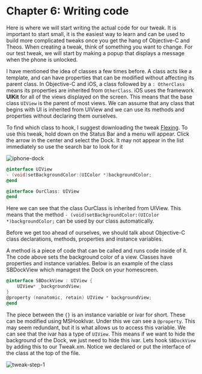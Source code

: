 # Chapter 6: Writing code

Here is where we will start writing the actual code for our tweak. It is important to start small, it is the easiest way to learn and can be used to build more complicated tweaks once you get the hang of Objective-C and Theos. When creating a tweak, think of something you want to change. For our test tweak, we will start by making a popup that displays a message when the phone is unlocked. 

I have mentioned the idea of classes a few times before. A class acts like a template, and can have properties that can be modified without affecting its parent class. In Objective-C and iOS, a class followed by a ```: OtherClass``` means its properties are inherited from ```OtherClass```. iOS uses the framework **UIKit** for all of the views displayed on the screen. This means that the base class ```UIView``` is the parent of most views. We can assume that any class that begins with UI is inherited from UIView and we can use its methods and properties without declaring them ourselves. 

To find which class to hook, I suggest downloading the tweak [Flexing](http://cydia.saurik.com/package/com.pantsthief.flexing/). To use this tweak, hold down on the Status Bar and a menu will appear. Click the arrow in the center and select the Dock. It may not appear in the list immediately so use the search bar to look for it

![iphone-dock](https://github.com/MTACS/TweakGuide/blob/master/images/iphone-dock.png)

```objective-c
@interface UIView
- (void)setBackgroundColor:(UIColor *)backgroundColor;
@end

@interface OurClass: UIView
@end
```

Here we can see that the class OurClass is inherited from UIView. This means that the method ```- (void)setBackgroundColor:(UIColor *)backgroundColor;``` can be used by our class automatically. 

Before we get too ahead of ourselves, we should talk about Objective-C class declarations, methods, properties and instance variables. 

A method is a piece of code that can be called and runs code inside of it. The code above sets the background color of a view. Classes have properties and instance variables. Below is an example of the class SBDockView which managest the Dock on your homescreen.

```objective-c
@interface SBDockView : UIView {
    UIView* _backgroundView;
}
@property (nonatomic, retain) UIView * backgroundView;  
@end
```

The piece between the ```{}``` is an instance variable or ivar for short. These can be modified using MSHookIvar. Under this we can see a ```@property```. This may seem redundant, but it is what allows us to access this variable. We can see that the ivar has a type of ```UIView```. This means if we want to hide the background of the Dock, we just need to hide this ivar. Lets hook ```SBDockView``` by adding this to our Tweak.xm. Notice we declared or put the interface of the class at the top of the file.

![tweak-step-1]()
